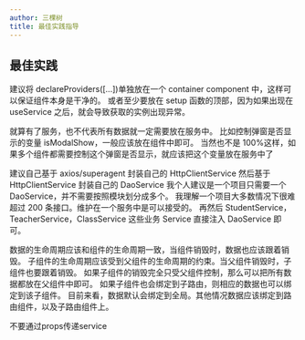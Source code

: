 ```yaml
---
author: 三棵树
title: 最佳实践指导
---
```


## 最佳实践

建议将 declareProviders([...])单独放在一个 container component 中，这样可以保证组件本身是干净的。
或者至少要放在 setup 函数的顶部，因为如果出现在 useService 之后，就会导致获取的实例出现异常。

就算有了服务，也不代表所有数据就一定需要放在服务中。
比如控制弹窗是否显示的变量 isModalShow，一般应该放在组件中即可。
当然也不是 100%这样，如果多个组件都需要控制这个弹窗是否显示，就应该把这个变量放在服务中了

建议自己基于 axios/superagent 封装自己的 HttpClientService
然后基于 HttpClientService 封装自己的 DaoService
我个人建议是一个项目只需要一个 DaoService，并不需要按照模块划分成多个。
我理解一个项目大多数情况下很难超过 200 条接口。维护在一个服务中是可以接受的。
再然后 StudentService，TeacherService，ClassService 这些业务 Service 直接注入 DaoService 即可。

数据的生命周期应该和组件的生命周期一致，当组件销毁时，数据也应该跟着销毁。
子组件的生命周期应该受到父组件的生命周期的约束。当父组件销毁时，子组件也要跟着销毁。
如果子组件的销毁完全只受父组件控制，那么可以把所有数据都放在父组件中即可。
如果子组件也会绑定到子路由，则相应的数据也可以绑定到该子组件。
目前来看，数据默认会绑定到全局。其他情况数据应该绑定到路由组件，以及子路由组件上。

不要通过props传递service

<Vssue title="最佳实践" />
